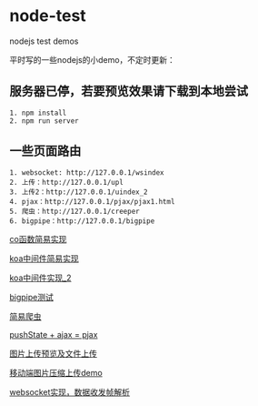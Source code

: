 # node-test
nodejs test demos

平时写的一些nodejs的小demo，不定时更新：

## 服务器已停，若要预览效果请下载到本地尝试

```
1. npm install
2. npm run server
```

## 一些页面路由
```
1. websocket: http://127.0.0.1/wsindex
2. 上传：http://127.0.0.1/upl
3. 上传2：http://127.0.0.1/uindex_2
4. pjax：http://127.0.0.1/pjax/pjax1.html
5. 爬虫：http://127.0.0.1/creeper
6. bigpipe：http://127.0.0.1/bigpipe
```

[co函数简易实现](https://github.com/whxaxes/node-test/blob/master/other/myco.js)

[koa中间件简易实现](https://github.com/whxaxes/node-test/blob/master/other/mykoa.js)

[koa中间件实现_2](https://github.com/whxaxes/node-test/blob/master/other/mykoa_2.js)

[bigpipe测试](https://github.com/whxaxes/node-test/tree/master/server/bigpipe)

[简易爬虫](https://github.com/whxaxes/node-test/tree/master/server/creeper)

[pushState + ajax = pjax](https://github.com/whxaxes/node-test/tree/master/server/pjax)

[图片上传预览及文件上传](https://github.com/whxaxes/node-test/tree/master/server/upload)

[移动端图片压缩上传demo](https://github.com/whxaxes/node-test/tree/master/server/upload/index_2.html)

[websocket实现，数据收发帧解析](https://github.com/whxaxes/node-test/tree/master/server/websocket)
